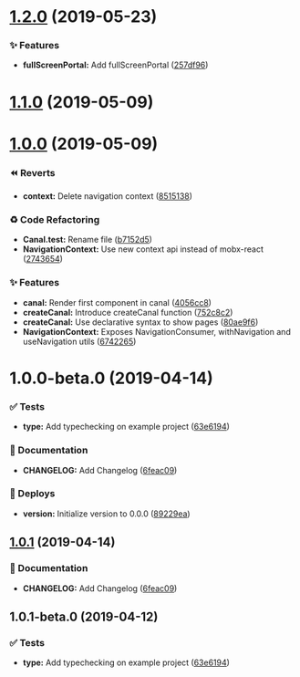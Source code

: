 <a name="1.2.0"></a>
# [1.2.0](https://github.com/tpucci/react-gondola/compare/1.1.0...1.2.0) (2019-05-23)


### ✨ Features

* **fullScreenPortal:** Add fullScreenPortal ([257df96](https://github.com/tpucci/react-gondola/commit/257df96))

<a name="1.1.0"></a>
# [1.1.0](https://github.com/tpucci/react-gondola/compare/1.0.0...1.1.0) (2019-05-09)

<a name="1.0.0"></a>
# [1.0.0](https://github.com/tpucci/react-gondola/compare/1.0.0-beta.0...1.0.0) (2019-05-09)


### ⏪ Reverts

* **context:** Delete navigation context ([8515138](https://github.com/tpucci/react-gondola/commit/8515138))


### ♻️ Code Refactoring

* **Canal.test:** Rename file ([b7152d5](https://github.com/tpucci/react-gondola/commit/b7152d5))
* **NavigationContext:** Use new context api instead of mobx-react ([2743654](https://github.com/tpucci/react-gondola/commit/2743654))


### ✨ Features

* **canal:** Render first component in canal ([4056cc8](https://github.com/tpucci/react-gondola/commit/4056cc8))
* **createCanal:** Introduce createCanal function ([752c8c2](https://github.com/tpucci/react-gondola/commit/752c8c2))
* **createCanal:** Use declarative syntax to show pages ([80ae9f6](https://github.com/tpucci/react-gondola/commit/80ae9f6))
* **NavigationContext:** Exposes NavigationConsumer, withNavigation and useNavigation utils ([6742265](https://github.com/tpucci/react-gondola/commit/6742265))

<a name="1.0.0-beta.0"></a>
# 1.0.0-beta.0 (2019-04-14)


### ✅ Tests

* **type:** Add typechecking on example project ([63e6194](https://github.com/tpucci/react-gondola/commit/63e6194))


### 📝 Documentation

* **CHANGELOG:** Add Changelog ([6feac09](https://github.com/tpucci/react-gondola/commit/6feac09))


### 🚀 Deploys

* **version:** Initialize version to 0.0.0 ([89229ea](https://github.com/tpucci/react-gondola/commit/89229ea))

<a name="1.0.1"></a>
## [1.0.1](https://github.com/tpucci/react-gondola/compare/1.0.1-beta.0...1.0.1) (2019-04-14)


### 📝 Documentation

* **CHANGELOG:** Add Changelog ([6feac09](https://github.com/tpucci/react-gondola/commit/6feac09))

<a name="1.0.1-beta.0"></a>
## 1.0.1-beta.0 (2019-04-12)


### ✅ Tests

* **type:** Add typechecking on example project ([63e6194](https://github.com/tpucci/react-gondola/commit/63e6194))

